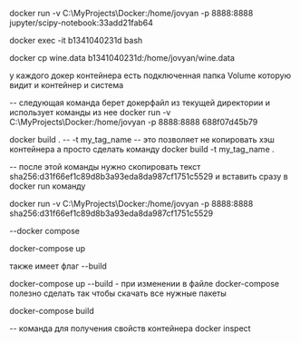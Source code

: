 docker run -v C:\MyProjects\Docker:/home/jovyan -p 8888:8888 jupyter/scipy-notebook:33add21fab64


docker exec -it b1341040231d bash

docker cp wine.data b1341040231d:/home/jovyan/wine.data

у каждого докер контейнера есть подключенная папка Volume которую видит и контейнер и система


-- следующая команда берет докерфайл из текущей директории и использует команды из нее
docker run -v C:\MyProjects\Docker:/home/jovyan -p 8888:8888 688f07d45b79

docker build .
-- -t my_tag_name -- это позволяет не копировать хэш контейнера а просто сделать команду
docker build -t my_tag_name .

-- после этой команды нужно скопировать текст sha256:d31f66ef1c89d8b3a93eda8da987cf1751c5529
и вставить сразу в docker run команду

docker run -v C:\MyProjects\Docker:/home/jovyan -p 8888:8888 sha256:d31f66ef1c89d8b3a93eda8da987cf1751c5529

--docker compose

docker-compose up

также имеет флаг --build

docker-compose up --build - при изменении в файле docker-compose полезно сделать так чтобы скачать все нужные пакеты


docker-compose build

-- команда для получения свойств контейнера
docker inspect <CONTAINER ID> 

